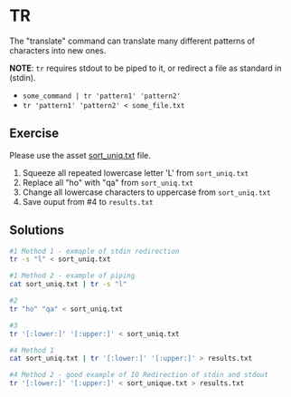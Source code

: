 # TR

The "translate" command can translate many different patterns of characters into new ones.

**NOTE**: ```tr``` requires stdout to be piped to it, or redirect a file as standard in (stdin).
- ```some_command | tr 'pattern1' 'pattern2'```
- ```tr 'pattern1' 'pattern2' < some_file.txt```

## Exercise

Please use the asset [sort_uniq.txt](../../../assets/sort_uniq.txt) file.

1. Squeeze all repeated lowercase letter 'L' from ```sort_uniq.txt```
2. Replace all "ho" with "qa" from ```sort_uniq.txt```
3. Change all lowercase characters to uppercase from ```sort_uniq.txt```
4. Save ouput from #4 to ```results.txt```

## Solutions
```bash
#1 Method 1 - exmaple of stdin redirection
tr -s "l" < sort_uniq.txt

#1 Method 2 - example of piping
cat sort_uniq.txt | tr -s "l"

#2
tr "ho" "qa" < sort_uniq.txt

#3
tr '[:lower:]' '[:upper:]' < sort_uniq.txt

#4 Method 1
cat sort_uniq.txt | tr '[:lower:]' '[:upper:]' > results.txt

#4 Method 2 - good example of IO Redirection of stdin and stdout
tr '[:lower:]' '[:upper:]' < sort_unique.txt > results.txt
```